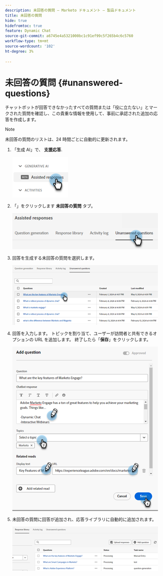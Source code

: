 ```yaml
---
description: 未回答の質問 – Marketo ドキュメント – 製品ドキュメント
title: 未回答の質問
hide: true
hidefromtoc: true
feature: Dynamic Chat
source-git-commit: a6745e4a5321000bc1c91ef99c5f265b4c6c5760
workflow-type: tm+mt
source-wordcount: '102'
ht-degree: 3%

---
```


# 未回答の質問 {#unanswered-questions}

チャットボットが回答できなかったすべての質問または「役に立たない」とマークされた質問を確認し、この貴重な情報を使用して、事前に承認された追加の応答を作成します。

>[!NOTE]
>
>未回答の質問のリストは、24 時間ごとに自動的に更新されます。

1. 「生成 AI」で、 **支援応答**.

   ![](assets/unanswered-questions-1.png)

1. 「」をクリックします **未回答の質問** タブ。

   ![](assets/unanswered-questions-2.png)

1. 回答を生成する未回答の質問を選択します。

   ![](assets/unanswered-questions-3.png)

1. 回答を入力します。 トピックを割り当て、ユーザーが訪問者と共有できるオプションの URL を追加します。 終了したら「**保存**」をクリックします。

   ![](assets/unanswered-questions-4.png)

1. 未回答の質問に回答が追加され、応答ライブラリに自動的に追加されます。

   ![](assets/unanswered-questions-5.png)
